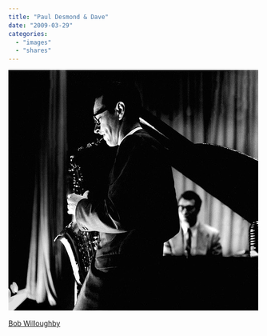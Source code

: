 ```yaml
---
title: "Paul Desmond & Dave"
date: "2009-03-29"
categories: 
  - "images"
  - "shares"
---
```


![](images/4wnP83SaFlna0aq9HW8TGaOxo1_500.jpg)

[Bob Willoughby](http://flickr.com/photos/bobwilloughby)
